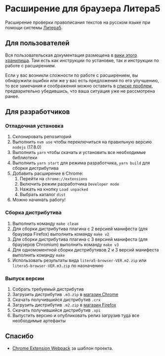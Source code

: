Расширение для браузера Литера5
===============================

Расширение проверки правописания текстов на русском языке при помощи системы [Литера5](https://litera5.ru).

Для пользователей
-----------------

Вся пользовательская документация размещена в [вики этого хранилища](https://github.com/orfogrammatika/litera5-browser-plugin/wiki). Там есть как инструкции по установке, так и инструкции по работе с расширением.

Если у вас возникли сложности по работе с расширением, вы обнаружили ошибки или же у вас есть предложения по его улучшению, то все замечания и соображения можно оставить в [списке проблем](https://github.com/orfogrammatika/litera5-browser-plugin/issues), предварительно убедившись, что ваша ситуация уже не рассмотрена ранее.

Для разработчиков
-----------------

### Отладочная установка

1. Склонировать репозиторий
2. Выполнить `nvm use` чтобы переключиться на правильную версию `nodejs` (17.8.0)
2. Выполнить `yarn` чтобы скачать и установить все необходимые библиотеки
3. Выполнить `yarn start` для режима разработчика, `yarn build` для сборки дистрибутива
4. Добавить расширение в Chrome:
   1. Перейти на `chrome://extensions`
   2. Включить режим разработчика `Developer mode`
   3. Нажать на кнопку `Load unpacked`
   4. Выбрать каталог `dist`
5. Можно начинать работу!

### Сборка дистрибутива

1. Выполнить команду `make clean`
2. Для сборки дистрибутива плагина с 2 версией манифеста (для браузера Firefox) выполнить команду `make v2`
3. Для сборки дистрибутива плагина с 3 версией манифеста (для браузеров Chromium) выполнить команду `make v3`
4. Для одномоментной сборки дистрибутивов 2 и 3 версий манифеста выполнить команду `make`
5. Использовать результаты вида `litera5-browser-VER.m2.zip` или `litera5-browser-VER.m3.zip` по назначению 

### Выпуск версии

1. Собрать требуемый дистрибутив
2. Загрузить дистрибутив `.m3.zip` в [магазин Chrome](https://chrome.google.com/u/1/webstore/devconsole/)
3. Скачать получившийся дистрибутив `.crx`
4. Загрузить дистрибутив `.m2.zip` в [магазин Firefox](https://addons.mozilla.org/ru/developers/)
5. Скачать получившийся дистрибутив `.xpi`
6. Выпустить версию и опубликовать релиз загрузив туда все необходимые артефакты 

Спасибо
-------

- [Chrome Extension Webpack](https://github.com/sszczep/chrome-extension-webpack) за шаблон проекта.
